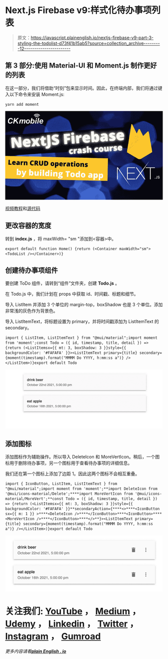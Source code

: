 # Next.js Firebase v9:样式化待办事项列表

> 原文：<https://javascript.plainenglish.io/nextjs-firebase-v9-part-3-styling-the-todolist-d73f41b15ab5?source=collection_archive---------12----------------------->

## 第 3 部分:使用 Material-UI 和 Moment.js 制作更好的列表

在这一部分，我们将借助“时刻”包来显示时间。因此，在终端内部，我们将通过键入以下命令来安装 Moment.js:

```
yarn add moment
```

![](img/2921b247b76dd8849e5e3cd54875d4b4.png)

[视频教程](https://youtu.be/A-Ce4YyHMGk)和[源代码](https://www.udemy.com/course/complete-nextjs-firebase-firestore-course/?couponCode=FREESOURCE)

## 更改容器的宽度

转到 **index.js** ，将 maxWidth= "sm "添加到<容器>中。

```
export default function Home() {return (<Container maxWidth="sm"><TodoList /></Container>)}
```

## 创建待办事项组件

要创建 ToDo 组件，请转到“组件”文件夹，创建 **Todo.js** 。

在 Todo.js 中，我们计划在 props 中获取 id、时间戳、标题和细节。

导入 ListItem 并添加 3 个单位的 margin-top，boxShadow 也是 3 个单位。添加非常浅的灰色作为背景色。

导入 ListItemText，将标题设置为 primary，并将时间戳添加为 ListItemText 的 secondary。

```
import { ListItem, ListItemText } from "@mui/material";import moment from 'moment';const Todo = ({ id, timestamp, title, detail }) => {return (<ListItemsx={{ mt: 3, boxShadow: 3 }}style={{ backgroundColor: '#FAFAFA' }}><ListItemText primary={title} secondary={moment(timestamp).format("MMMM Do YYYY, h:mm:ss a")} /></ListItem>)}export default Todo
```

![](img/0d08a368b3fc0683802b04cabea88c92.png)

## 添加图标

添加图标作为辅助操作。所以导入 DeleteIcon 和 MoreVertIcon。稍后，一个图标用于删除待办事项，另一个图标用于查看待办事项的详细信息。

我们还在第一个图标上添加了边距 1。因此这两个图标不会相互重叠。

```
import { IconButton, ListItem, ListItemText } from "@mui/material";import moment from 'moment';**import DeleteIcon from '@mui/icons-material/Delete';****import MoreVertIcon from '@mui/icons-material/MoreVert';**const Todo = ({ id, timestamp, title, detail }) => {return (<ListItemsx={{ mt: 3, boxShadow: 3 }}style={{ backgroundColor: '#FAFAFA' }}**secondaryAction={****<>****<IconButton sx={{ m: 1 }} >****<DeleteIcon />****</IconButton>****<IconButton>****<MoreVertIcon />****</IconButton>****</>**}><ListItemText primary={title} secondary={moment(timestamp).format("MMMM Do YYYY, h:mm:ss a")} /></ListItem>)}export default Todo
```

![](img/b0e357ea70f109f690ca104a727ac2b2.png)

# 关注我们: [YouTube](https://www.youtube.com/channel/UCu4-4FnutvSHVo9WHvq80Ww?sub_confirmation=1) ， [Medium](https://ckmobile.medium.com/) ， [Udemy](https://www.udemy.com/user/cyruschan2/) ， [Linkedin](https://www.linkedin.com/company/ckmobi/) ， [Twitter](https://twitter.com/ckmobilejavasc1) ， [Instagram](https://www.instagram.com/ckmobile8050) ， [Gumroad](https://app.gumroad.com/ckmobile)

*更多内容请看*[***plain English . io***](http://plainenglish.io/)